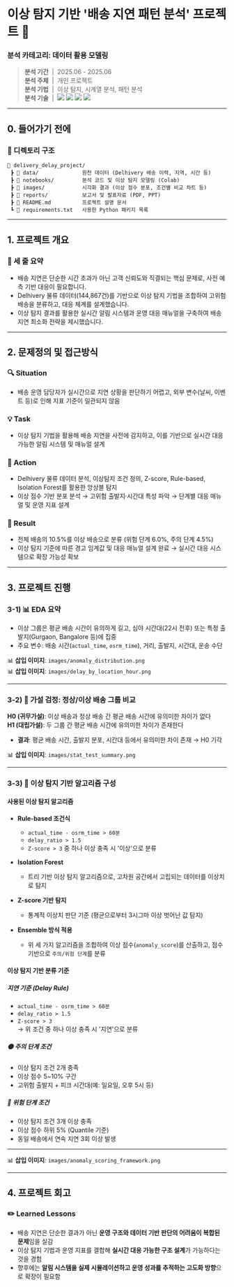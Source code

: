 # 이상 탐지 기반 '배송 지연 패턴 분석' 프로젝트 🚚

### 분석 카테고리: 데이터 활용 모델링
> **분석 기간** &nbsp;|&nbsp;  2025.06 - 2025.06 <br/>
> **분석 주체** &nbsp;|&nbsp;  개인 프로젝트 <br/>
> **분석 기법** &nbsp;|&nbsp;  이상 탐지, 시계열 분석, 패턴 분석 <br/>
> **분석 기술** &nbsp;|&nbsp;  <img src="https://img.shields.io/badge/Python-3776AB?style=flat&logo=python&logoColor=white"/> <img src="https://img.shields.io/badge/Scikit--learn-F7931E?style=flat&logo=scikit-learn&logoColor=white"/> <img src="https://img.shields.io/badge/Numpy-013243?style=flat&logo=numpy&logoColor=white"/> <img src="https://img.shields.io/badge/Matplotlib-11557C?style=flat&logo=matplotlib&logoColor=white"/>

---

## 0. 들어가기 전에

### 📂 디렉토리 구조

```plaintext
📁 delivery_delay_project/
 ┣ 📁 data/              원천 데이터 (Delhivery 배송 이력, 지역, 시간 등)
 ┣ 📁 notebooks/         분석 코드 및 이상 탐지 모델링 (Colab)
 ┣ 📁 images/            시각화 결과 (이상 점수 분포, 조건별 비교 차트 등)
 ┣ 📁 reports/           보고서 및 발표자료 (PDF, PPT)
 ┣ 📄 README.md          프로젝트 설명 문서
 ┗ 📄 requirements.txt   사용한 Python 패키지 목록
```

---
## 1. 프로젝트 개요

### 📌 세 줄 요약
- 배송 지연은 단순한 시간 초과가 아닌 고객 신뢰도와 직결되는 핵심 문제로, 사전 예측 기반 대응이 필요합니다.  
- Delhivery 물류 데이터(144,867건)를 기반으로 이상 탐지 기법을 조합하여 고위험 배송을 분류하고, 대응 체계를 설계했습니다.  
- 이상 탐지 결과를 활용한 실시간 알림 시스템과 운영 대응 매뉴얼을 구축하여 배송 지연 최소화 전략을 제시했습니다.

---

## 2. 문제정의 및 접근방식

### 🔍 Situation
- 배송 운영 담당자가 실시간으로 지연 상황을 판단하기 어렵고, 외부 변수(날씨, 이벤트 등)로 인해 지표 기준이 일관되지 않음

### 💡 Task
- 이상 탐지 기법을 활용해 배송 지연을 사전에 감지하고, 이를 기반으로 실시간 대응 가능한 알림 시스템 및 매뉴얼 설계

### 🏃 Action
- Delhivery 물류 데이터 분석, 이상탐지 조건 정의, Z-score, Rule-based, Isolation Forest를 활용한 앙상블 탐지  
- 이상 점수 기반 분포 분석 → 고위험 출발지·시간대 특성 파악 → 단계별 대응 매뉴얼 및 운영 지표 설계

### 🚀 Result
- 전체 배송의 10.5%를 이상 배송으로 분류 (위험 단계 6.0%, 주의 단계 4.5%)  
- 이상 탐지 기준에 따른 경고 임계값 및 대응 매뉴얼 설계 완료 → 실시간 대응 시스템으로 확장 가능성 확보

---

## 3. 프로젝트 진행

### 3-1) 📊 EDA 요약

- 이상 그룹은 평균 배송 시간이 유의하게 길고, 심야 시간대(22시 전후) 또는 특정 출발지(Gurgaon, Bangalore 등)에 집중  
- 주요 변수: 배송 시간(`actual_time`, `osrm_time`), 거리, 출발지, 시간대, 운송 수단  

📊 **삽입 이미지**: `images/anomaly_distribution.png`  
📊 **삽입 이미지**: `images/delay_by_location_hour.png`

---

### 3-2) 🧪 가설 검정: 정상/이상 배송 그룹 비교

**H0 (귀무가설)**: 이상 배송과 정상 배송 간 평균 배송 시간에 유의미한 차이가 없다  
**H1 (대립가설)**: 두 그룹 간 평균 배송 시간에 유의미한 차이가 존재한다  

- **결과**: 평균 배송 시간, 출발지 분포, 시간대 등에서 유의미한 차이 존재 → H0 기각  

📊 **삽입 이미지**: `images/stat_test_summary.png`

---

### 3-3) 🤖 이상 탐지 기반 알고리즘 구성

#### 사용된 이상 탐지 알고리즘

- **Rule-based 조건식**  
  - `actual_time - osrm_time > 60분`  
  - `delay_ratio > 1.5`  
  - `Z-score > 3` 중 하나 이상 충족 시 '이상'으로 분류

- **Isolation Forest**  
  - 트리 기반 이상 탐지 알고리즘으로, 고차원 공간에서 고립되는 데이터를 이상치로 탐지

- **Z-score 기반 탐지**  
  - 통계적 이상치 판단 기준 (평균으로부터 3시그마 이상 벗어난 값 탐지)

- **Ensemble 방식 적용**  
  - 위 세 가지 알고리즘을 조합하여 이상 점수(`anomaly_score`)를 산출하고,
    점수 기반으로 `주의/위험 단계`를 분류


#### 이상 탐지 기반 분류 기준

##### 지연 기준 (Delay Rule)
- `actual_time - osrm_time > 60분`  
- `delay_ratio > 1.5`  
- `Z-score > 3`  
→ 위 조건 중 하나 이상 충족 시 '지연'으로 분류  

##### 🟡 **주의 단계 조건**
- 이상 탐지 조건 2개 충족  
- 이상 점수 5~10% 구간  
- 고위험 출발지 + 피크 시간대(예: 일요일, 오후 5시 등)

##### 🔴 **위험 단계 조건**
- 이상 탐지 조건 3개 이상 충족  
- 이상 점수 하위 5% (Quantile 기준)  
- 동일 배송에서 연속 지연 3회 이상 발생

---

📊 **삽입 이미지**: `images/anomaly_scoring_framework.png`


---

## 4. 프로젝트 회고

### ✏️ Learned Lessons
- 배송 지연은 단순한 결과가 아닌 **운영 구조와 데이터 기반 판단의 어려움이 복합된 문제**임을 실감  
- 이상 탐지 기법과 운영 지표를 결합해 **실시간 대응 가능한 구조 설계**가 가능하다는 것을 경험  
- 향후에는 **알림 시스템을 실제 시뮬레이션하고 운영 성과를 추적하는 고도화 방향**으로 확장이 필요함
